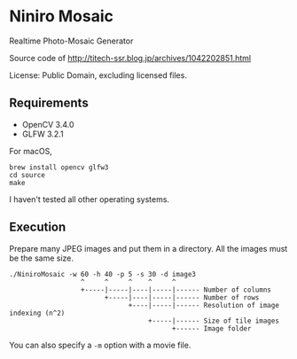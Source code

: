 # Niniro Mosaic

Realtime Photo-Mosaic Generator

Source code of http://titech-ssr.blog.jp/archives/1042202851.html

License: Public Domain, excluding licensed files.

## Requirements

- OpenCV 3.4.0
- GLFW 3.2.1

For macOS,
```
brew install opencv glfw3
cd source
make
```

I haven't tested all other operating systems.

## Execution

Prepare many JPEG images and put them in a directory. All the images must be the same size.

```
./NiniroMosaic -w 60 -h 40 -p 5 -s 30 -d image3
                  ^     ^     ^    ^     ^
                  +-----|-----|----|-----|------ Number of columns
                        +-----|----|-----|------ Number of rows
                              +----|-----|------ Resolution of image indexing (n^2)
                                   +-----|------ Size of tile images
                                         +------ Image folder
```

You can also specify a `-m` option with a movie file.
